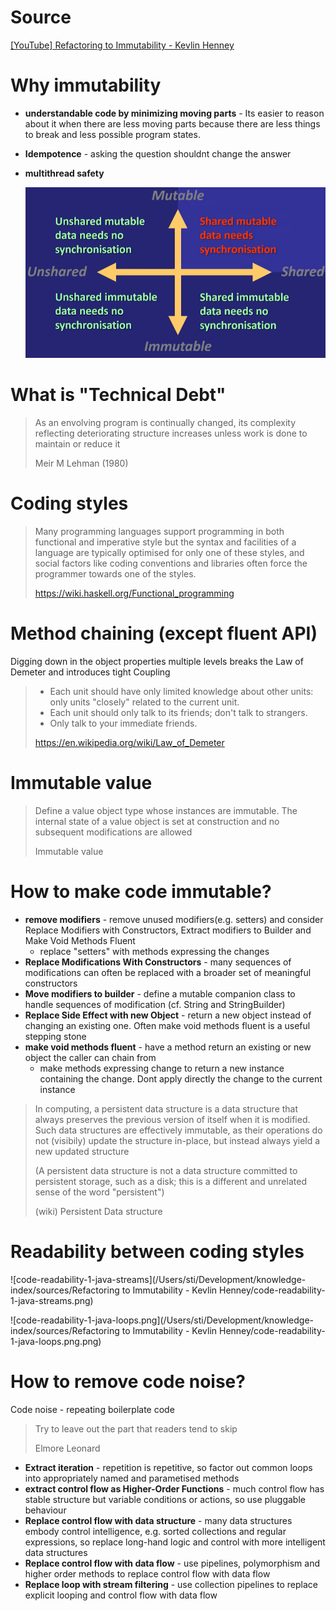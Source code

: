 # Source

[[YouTube] Refactoring to Immutability - Kevlin Henney](https://www.youtube.com/watch?v=APUCMSPiNh4)

# Why immutability

- **understandable code by minimizing moving parts** - Its easier to reason about it when there are less moving parts because there are less things to break and less possible program states.

- **Idempotence** - asking the question shouldnt change the answer

- **multithread safety**

  ![multithreading and immutability](./multithreading-immutability.png)

  

# What is "Technical Debt"

> As an envolving program is continually changed, its complexity reflecting deteriorating structure increases unless work is done to maintain or reduce it
>
> Meir M Lehman (1980)

# Coding styles

> Many programming languages support programming in both functional and  imperative style but the syntax and facilities of a language are typically optimised for only one of these styles, and social factors like coding conventions and libraries often force the programmer towards one of the styles.
>
> https://wiki.haskell.org/Functional_programming

# Method chaining (except fluent API)

Digging down in the object properties multiple levels breaks the Law of Demeter and introduces tight Coupling

> - Each unit should have only limited knowledge about other units: only units "closely" related to the current unit.
> - Each unit should only talk to its friends; don't talk to strangers.
> - Only talk to your immediate friends.
>
> https://en.wikipedia.org/wiki/Law_of_Demeter

# Immutable value

> Define a value object type whose instances are immutable. The internal state of a value object is set at construction and no subsequent modifications are allowed
>
> Immutable value

# How to make code immutable?

- **remove modifiers** - remove unused modifiers(e.g. setters) and consider Replace Modifiers with Constructors, Extract modifiers to Builder and Make Void Methods Fluent
  - replace "setters" with methods expressing the changes
- **Replace Modifications With Constructors** - many sequences of modifications can often be replaced with a broader set of meaningful constructors
- **Move modifiers to builder** - define a mutable companion class to handle sequences of modification (cf. String and StringBuilder)
- **Replace Side Effect with new Object** - return a new object instead of changing an existing one. Often make void methods fluent is a useful stepping stone
- **make void methods fluent** - have a method return an existing or new object the caller can chain from
  - make methods expressing change to return a new instance containing the change. Dont apply directly the change to the current instance



> In computing, a persistent data structure is a data structure that always preserves the previous version of itself when it is modified. Such data structures are effectively immutable, as their operations do not (visibily) update the structure in-place, but instead always yield a new updated structure
>
> (A persistent data structure is not a data structure committed to persistent storage, such as a disk; this is a different and unrelated sense of the word "persistent")
>
> (wiki) Persistent Data structure

# Readability between coding styles



![code-readability-1-java-streams](/Users/sti/Development/knowledge-index/sources/Refactoring to Immutability - Kevlin Henney/code-readability-1-java-streams.png)

![code-readability-1-java-loops.png](/Users/sti/Development/knowledge-index/sources/Refactoring to Immutability - Kevlin Henney/code-readability-1-java-loops.png.png)

# How to remove code noise?

Code noise - repeating boilerplate code

> Try to leave out the part that readers tend to skip
>
> Elmore Leonard

- **Extract iteration** - repetition is repetitive, so factor out common loops into appropriately named and parametised methods
- **extract control flow as Higher-Order Functions** - much control flow has stable structure but variable conditions or actions, so use pluggable behaviour
- **Replace control flow with data structure** - many data structures embody control intelligence, e.g. sorted collections and regular expressions, so replace long-hand logic and control with more intelligent data structures
- **Replace control flow with data flow** - use pipelines, polymorphism and higher order methods to replace control flow with data flow
- **Replace loop with stream filtering** - use collection pipelines to replace explicit looping and control flow with data flow